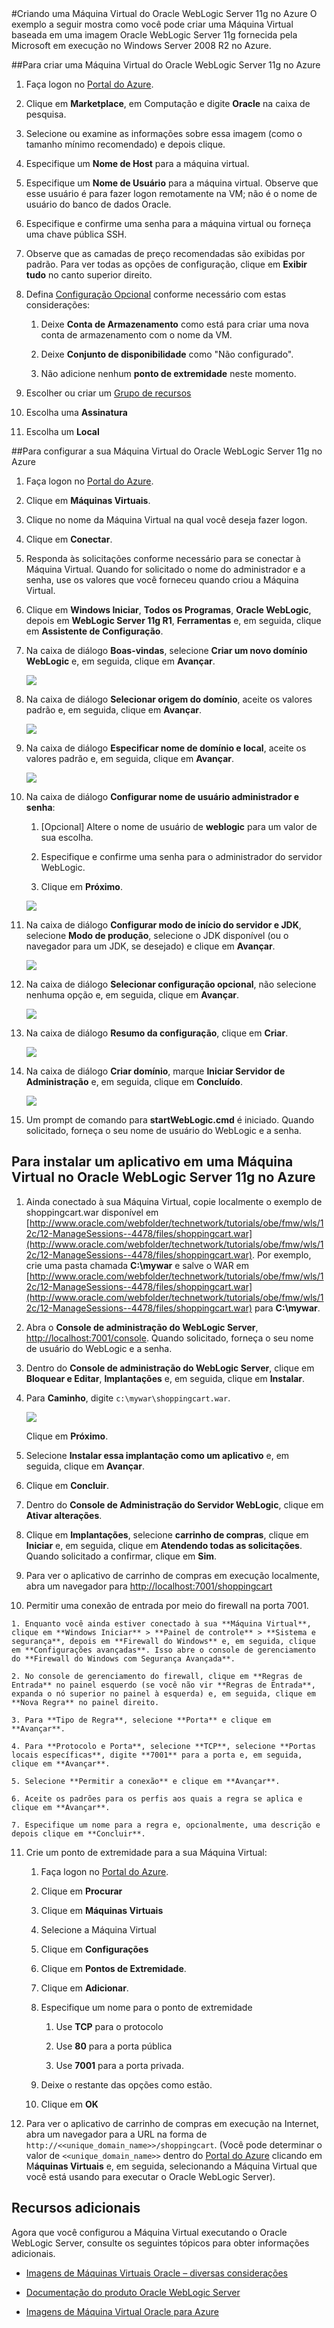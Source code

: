<properties title="Creating an Oracle WebLogic Server 12c and Oracle Database 12c Virtual Machine in Azure" pageTitle="Criando uma Máquina Virtual Oracle WebLogic Server 12c e Oracle Database 12c no Azure" description="Veja um exemplo de como criar uma imagem do Oracle WebLogic Server 12c e do Oracle Database 12c em execução no Windows Server 2012 no Microsoft Azure." services="virtual-machines" authors="bbenz" documentationCenter=""/>
<tags ms.service="virtual-machines" ms.devlang="na" ms.topic="article" ms.tgt_pltfrm="na" ms.workload="infrastructure-services" ms.date="06/22/2015" ms.author="bbenz" />
#Criando uma Máquina Virtual do Oracle WebLogic Server 11g no Azure
O exemplo a seguir mostra como você pode criar uma Máquina Virtual baseada em uma imagem Oracle WebLogic Server 11g fornecida pela Microsoft em execução no Windows Server 2008 R2 no Azure.

##Para criar uma Máquina Virtual do Oracle WebLogic Server 11g no Azure

1. Faça logon no [Portal do Azure](https://ms.portal.azure.com/).

2. Clique em **Marketplace**, em Computação e digite **Oracle** na caixa de pesquisa.

3. Selecione ou examine as informações sobre essa imagem (como o tamanho mínimo recomendado) e depois clique.

4. Especifique um **Nome de Host** para a máquina virtual.

5. Especifique um **Nome de Usuário** para a máquina virtual. Observe que esse usuário é para fazer logon remotamente na VM; não é o nome de usuário do banco de dados Oracle.

6. Especifique e confirme uma senha para a máquina virtual ou forneça uma chave pública SSH.

7. Observe que as camadas de preço recomendadas são exibidas por padrão. Para ver todas as opções de configuração, clique em **Exibir tudo** no canto superior direito.

8. Defina [Configuração Opcional](https://msdn.microsoft.com/library/azure/dn763935.aspx) conforme necessário com estas considerações:

	1. Deixe **Conta de Armazenamento** como está para criar uma nova conta de armazenamento com o nome da VM.

	2. Deixe **Conjunto de disponibilidade** como "Não configurado".

	3. Não adicione nenhum **ponto de extremidade** neste momento.

9. Escolher ou criar um [Grupo de recursos](resource-group-portal.md)

10. Escolha uma **Assinatura**

11. Escolha um **Local**

##Para configurar a sua Máquina Virtual do Oracle WebLogic Server 11g no Azure

1. Faça logon no [Portal do Azure](https://ms.portal.azure.com/).

2. Clique em **Máquinas Virtuais**.

3. Clique no nome da Máquina Virtual na qual você deseja fazer logon.

4. Clique em **Conectar**.

5. Responda às solicitações conforme necessário para se conectar à Máquina Virtual. Quando for solicitado o nome do administrador e a senha, use os valores que você forneceu quando criou a Máquina Virtual.

6. Clique em **Windows Iniciar**, **Todos os Programas**, **Oracle WebLogic**, depois em **WebLogic Server 11g R1**, **Ferramentas** e, em seguida, clique em **Assistente de Configuração**.

7. Na caixa de diálogo **Boas-vindas**, selecione **Criar um novo domínio WebLogic** e, em seguida, clique em **Avançar**.

	![](media/virtual-machines-creating-oracle-webLogic-server-11g-virtual-machine/image30.png)

8. Na caixa de diálogo **Selecionar origem do domínio**, aceite os valores padrão e, em seguida, clique em **Avançar**.

	![](media/virtual-machines-creating-oracle-webLogic-server-11g-virtual-machine/image31.png)

9. Na caixa de diálogo **Especificar nome de domínio e local**, aceite os valores padrão e, em seguida, clique em **Avançar**.

	![](media/virtual-machines-creating-oracle-webLogic-server-11g-virtual-machine/image32.png)

10. Na caixa de diálogo **Configurar nome de usuário administrador e senha**:

	1. [Opcional] Altere o nome de usuário de **weblogic** para um valor de sua escolha.

	2. Especifique e confirme uma senha para o administrador do servidor WebLogic.

	3. Clique em **Próximo**.

	![](media/virtual-machines-creating-oracle-webLogic-server-11g-virtual-machine/image33.png)

11. Na caixa de diálogo **Configurar modo de início do servidor e JDK**, selecione **Modo de produção**, selecione o JDK disponível (ou o navegador para um JDK, se desejado) e clique em **Avançar**.

	![](media/virtual-machines-creating-oracle-webLogic-server-11g-virtual-machine/image34.png)

12.	Na caixa de diálogo **Selecionar configuração opcional**, não selecione nenhuma opção e, em seguida, clique em **Avançar**.

	![](media/virtual-machines-creating-oracle-webLogic-server-11g-virtual-machine/image35.png)

13.	Na caixa de diálogo **Resumo da configuração**, clique em **Criar**.
	
	![](media/virtual-machines-creating-oracle-webLogic-server-11g-virtual-machine/image35.png)

14.	Na caixa de diálogo **Criar domínio**, marque **Iniciar Servidor de Administração** e, em seguida, clique em **Concluído**.

	![](media/virtual-machines-creating-oracle-webLogic-server-11g-virtual-machine/image37.png)

15.	Um prompt de comando para **startWebLogic.cmd** é iniciado. Quando solicitado, forneça o seu nome de usuário do WebLogic e a senha.

## Para instalar um aplicativo em uma Máquina Virtual no Oracle WebLogic Server 11g no Azure

1. Ainda conectado à sua Máquina Virtual, copie localmente o exemplo de shoppingcart.war disponível em [http://www.oracle.com/webfolder/technetwork/tutorials/obe/fmw/wls/12c/12-ManageSessions--4478/files/shoppingcart.war](http://www.oracle.com/webfolder/technetwork/tutorials/obe/fmw/wls/12c/12-ManageSessions--4478/files/shoppingcart.war). Por exemplo, crie uma pasta chamada **C:\\mywar** e salve o WAR em [http://www.oracle.com/webfolder/technetwork/tutorials/obe/fmw/wls/12c/12-ManageSessions--4478/files/shoppingcart.war](http://www.oracle.com/webfolder/technetwork/tutorials/obe/fmw/wls/12c/12-ManageSessions--4478/files/shoppingcart.war) para **C:\\mywar**.

2. Abra o **Console de administração do WebLogic Server**, [http://localhost:7001/console](http://localhost:7001/console). Quando solicitado, forneça o seu nome de usuário do WebLogic e a senha.

3. Dentro do **Console de administração do WebLogic Server**, clique em **Bloquear e Editar**, **Implantações** e, em seguida, clique em **Instalar**.

4. Para **Caminho**, digite `c:\mywar\shoppingcart.war`.

	![](media/virtual-machines-creating-oracle-webLogic-server-11g-virtual-machine/image38.png)

	Clique em **Próximo**.

5. Selecione **Instalar essa implantação como um aplicativo** e, em seguida, clique em **Avançar**.

6. Clique em **Concluir**.

7. Dentro do **Console de Administração do Servidor WebLogic**, clique em **Ativar alterações**.

8. Clique em **Implantações**, selecione **carrinho de compras**, clique em **Iniciar** e, em seguida, clique em **Atendendo todas as solicitações**. Quando solicitado a confirmar, clique em **Sim**.

9. Para ver o aplicativo de carrinho de compras em execução localmente, abra um navegador para [http://localhost:7001/shoppingcart](http://localhost:7001/shoppingcart)

10.  Permitir uma conexão de entrada por meio do firewall na porta 7001.

	1. Enquanto você ainda estiver conectado à sua **Máquina Virtual**, clique em **Windows Iniciar** > **Painel de controle** > **Sistema e segurança**, depois em **Firewall do Windows** e, em seguida, clique em **Configurações avançadas**. Isso abre o console de gerenciamento do **Firewall do Windows com Segurança Avançada**.

	2. No console de gerenciamento do firewall, clique em **Regras de Entrada** no painel esquerdo (se você não vir **Regras de Entrada**, expanda o nó superior no painel à esquerda) e, em seguida, clique em **Nova Regra** no painel direito.

	3. Para **Tipo de Regra**, selecione **Porta** e clique em **Avançar**.

	4. Para **Protocolo e Porta**, selecione **TCP**, selecione **Portas locais específicas**, digite **7001** para a porta e, em seguida, clique em **Avançar**.

	5. Selecione **Permitir a conexão** e clique em **Avançar**.

	6. Aceite os padrões para os perfis aos quais a regra se aplica e clique em **Avançar**.

	7. Especifique um nome para a regra e, opcionalmente, uma descrição e depois clique em **Concluir**.

11. Crie um ponto de extremidade para a sua Máquina Virtual:

	1. Faça logon no [Portal do Azure](https://ms.portal.azure.com/).

    2. Clique em **Procurar**

    3. Clique em **Máquinas Virtuais**

    4. Selecione a Máquina Virtual

	5. Clique em **Configurações**

    6. Clique em **Pontos de Extremidade**.

    7. Clique em **Adicionar**.

    8. Especifique um nome para o ponto de extremidade

		1. Use **TCP** para o protocolo

        2. Use **80** para a porta pública

        3. Use **7001** para a porta privada.

    9. Deixe o restante das opções como estão.

	10. Clique em **OK**

12. Para ver o aplicativo de carrinho de compras em execução na Internet, abra um navegador para a URL na forma de `http://<<unique_domain_name>>/shoppingcart`. (Você pode determinar o valor de `<<unique_domain_name>>` dentro do [Portal do Azure](https://ms.portal.azure.com/) clicando em M**áquinas Virtuais** e, em seguida, selecionando a Máquina Virtual que você está usando para executar o Oracle WebLogic Server).

## Recursos adicionais

Agora que você configurou a Máquina Virtual executando o Oracle WebLogic Server, consulte os seguintes tópicos para obter informações adicionais.

- [Imagens de Máquinas Virtuais Oracle – diversas considerações](virtual-machines-miscellaneous-considerations-oracle-virtual-machine-images.md)

- [Documentação do produto Oracle WebLogic Server](http://www.oracle.com/technetwork/middleware/weblogic/documentation/index.html)

- [Imagens de Máquina Virtual Oracle para Azure](virtual-machines-oracle-list-oracle-virtual-machine-images.md)

<!---HONumber=August15_HO6-->